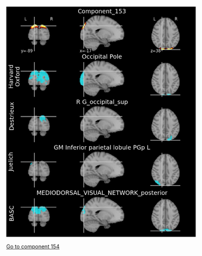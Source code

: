 ![153](preliminary/153.jpg "Component 153")

[Go to component 154](https://parietal-inria.github.io/MODL_atlas/256/154 "Component 154")
